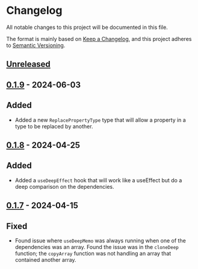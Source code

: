 # Changelog

All notable changes to this project will be documented in this file.

The format is mainly based on [Keep a Changelog](https://keepachangelog.com/en/1.0.0/),
and this project adheres to [Semantic Versioning](https://semver.org/spec/v2.0.0.html).

## [Unreleased]

## [0.1.9] - 2024-06-03

## Added

- Added a new `ReplacePropertyType` type that will allow a property in a type to be replaced by another.

## [0.1.8] - 2024-04-25

## Added

- Added a `useDeepEffect` hook that will work like a useEffect but do a deep comparison on the dependencies.

## [0.1.7] - 2024-04-15

## Fixed

- Found issue where `useDeepMemo` was always running when one of the dependencies was an array. Found the issue was in the `cloneDeep` function; the `copyArray` function was not handling an array that contained another array.

[unreleased]: https://github.com/Beehive-Software-Consultants/beesoft-common/compare/v0.1.9...develop
[0.1.7]: https://github.com/Beehive-Software-Consultants/beesoft-common/releases/tag/v0.1.7

[0.1.9]: https://github.com/Beehive-Software-Consultants/beesoft-common/releases/tag/v0.1.9
[0.1.8]: https://github.com/Beehive-Software-Consultants/beesoft-common/releases/tag/v0.1.8
